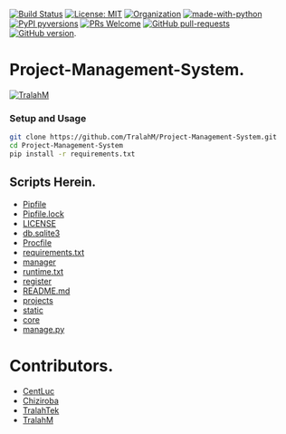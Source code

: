 [![Build Status](https://travis-ci.com/TralahM/Project-Management-System.svg?branch=master)](https://travis-ci.com/TralahM/Project-Management-System)
[![License: MIT](https://img.shields.io/badge/License-MIT-red.svg)](https://opensource.org/licenses/MIT)
[![Organization](https://img.shields.io/badge/Org-TralahTek-blue.svg)](https://github.com/TralahTek)
[![made-with-python](https://img.shields.io/badge/Made%20with-Python-1f425f.svg)](https://www.python.org/)
[![PyPI pyversions](https://img.shields.io/pypi/pyversions/ansicolortags.svg)](https://pypi.python.org/pypi/ansicolortags/)
[![PRs Welcome](https://img.shields.io/badge/PRs-welcome-brightgreen.svg?style=flat-square)](https://github.com/TralahM/pull/)
[![GitHub pull-requests](https://img.shields.io/github/issues-pr/Naereen/StrapDown.js.svg)](https://gitHub.com/TralahM/Project-Management-System/pull/)
[![GitHub version](https://badge.fury.io/gh/Naereen%2FStrapDown.js.svg)](https://github.com/TralahM/Project-Management-System).

# Project-Management-System.


[![TralahM](https://img.shields.io/badge/Author-TralahM-cyan.svg?style=for-the-badge)](https://github.com/TralahM)

### Setup and Usage

```Bash
git clone https://github.com/TralahM/Project-Management-System.git
cd Project-Management-System
pip install -r requirements.txt
```

## Scripts Herein.
* [Pipfile](https://github.com/TralahM/Project-Management-System/blob/master/Pipfile)
* [Pipfile.lock](https://github.com/TralahM/Project-Management-System/blob/master/Pipfile.lock)
* [LICENSE](https://github.com/TralahM/Project-Management-System/blob/master/LICENSE)
* [db.sqlite3](https://github.com/TralahM/Project-Management-System/blob/master/db.sqlite3)
* [Procfile](https://github.com/TralahM/Project-Management-System/blob/master/Procfile)
* [requirements.txt](https://github.com/TralahM/Project-Management-System/blob/master/requirements.txt)
* [manager](https://github.com/TralahM/Project-Management-System/blob/master/manager)
* [runtime.txt](https://github.com/TralahM/Project-Management-System/blob/master/runtime.txt)
* [register](https://github.com/TralahM/Project-Management-System/blob/master/register)
* [README.md](https://github.com/TralahM/Project-Management-System/blob/master/README.md)
* [projects](https://github.com/TralahM/Project-Management-System/blob/master/projects)
* [static](https://github.com/TralahM/Project-Management-System/blob/master/static)
* [core](https://github.com/TralahM/Project-Management-System/blob/master/core)
* [manage.py](https://github.com/TralahM/Project-Management-System/blob/master/manage.py)


# Contributors.

* [CentLuc](https://github.com/CentLuc)
* [Chiziroba](https://github.com/Chiziroba)
* [TralahTek](https://github.com/TralahTek)
* [TralahM](https://github.com/TralahM)
